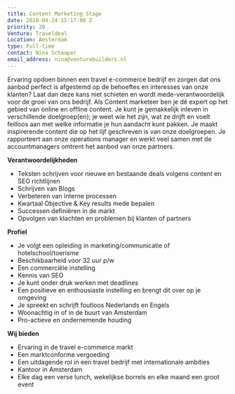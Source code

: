 ```yaml
---
title: Content Marketing Stage
date: 2018-04-24 15:17:00 Z
priority: 20
Venture: Traveldeal
Location: Amsterdam
type: Full-time
contact: Nina Schaaper
email_address: nina@venturebuilders.nl
---
```


Ervaring opdoen binnen een travel e-commerce bedrijf en zorgen dat ons aanbod perfect is afgestemd op de behoeftes en interesses van onze klanten? Laat dan deze kans niet schieten en wordt mede-verantwoordelijk voor de groei van ons bedrijf. Als Content marketeer ben je dé expert op het gebied van online en offline content. Je kunt je gemakkelijk inleven in verschillende doelgroep(en); je weet wie het zijn, wat ze drijft en voelt feilloos aan met welke informatie je hun aandacht kunt pakken. Je maakt inspirerende content die op het lijf geschreven is van onze doelgroepen. Je rapporteert aan onze operations  manager en werkt veel samen met de accountmanagers omtrent het aanbod van onze partners.

**Verantwoordelijkheden**
* Teksten schrijven voor nieuwe en bestaande deals volgens content en SEO richtlijnen
* Schrijven van Blogs
* Verbeteren van interne processen
* Kwartaal Objective & Key results mede bepalen 
* Successen definiëren in de markt 
* Opvolgen van klachten en problemen bij klanten of partners

**Profiel**
* Je volgt een opleiding in marketing/communicatie of hotelschool/toerisme
* Beschikbaarheid voor 32 uur p/w
* Een commerciële instelling
* Kennis van SEO
* Je kunt onder druk werken met deadlines
* Een positieve en enthousiaste instelling en brengt dit over op je omgeving
* Je spreekt en schrijft foutloos Nederlands en Engels
* Woonachtig in of in de buurt van Amsterdam
* Pro-actieve en ondernemende houding

**Wij bieden**
* Ervaring in de travel e-commerce markt
* Een marktconforme vergoeding
* Een uitdagende rol in een travel bedrijf met internationale ambities
* Kantoor in Amsterdam
* Elke dag een verse lunch, wekelijkse borrels en elke maand een groot event
